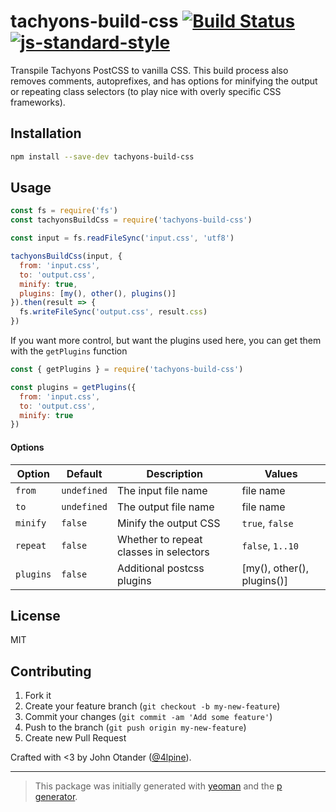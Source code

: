 # tachyons-build-css [![Build Status](https://secure.travis-ci.org/tachyons-css/tachyons-build-css.svg?branch=master)](https://travis-ci.org/tachyons-css/tachyons-build-css) [![js-standard-style](https://img.shields.io/badge/code%20style-standard-brightgreen.svg?style=flat)](https://github.com/feross/standard)

Transpile Tachyons PostCSS to vanilla CSS.
This build process also removes comments, autoprefixes, and has options for minifying the output or repeating class selectors (to play nice with overly specific CSS frameworks).

## Installation

```bash
npm install --save-dev tachyons-build-css
```

## Usage

```javascript
const fs = require('fs')
const tachyonsBuildCss = require('tachyons-build-css')

const input = fs.readFileSync('input.css', 'utf8')

tachyonsBuildCss(input, {
  from: 'input.css',
  to: 'output.css',
  minify: true,
  plugins: [my(), other(), plugins()]
}).then(result => {
  fs.writeFileSync('output.css', result.css)
})
```

If you want more control, but want the plugins used here, you can get them with the `getPlugins` function
```javascript
const { getPlugins } = require('tachyons-build-css')

const plugins = getPlugins({
  from: 'input.css',
  to: 'output.css',
  minify: true
})
```

#### Options

| Option | Default | Description | Values |
| ------ | ------- | ----------- | ------ |
| `from` | `undefined` | The input file name | file name |
| `to` | `undefined` | The output file name | file name |
| `minify` | `false` | Minify the output CSS | `true`, `false` |
| `repeat` | `false` | Whether to repeat classes in selectors | `false`, `1..10` |
| `plugins` | `false` | Additional postcss plugins | [my(), other(), plugins()] |

## License

MIT

## Contributing

1. Fork it
2. Create your feature branch (`git checkout -b my-new-feature`)
3. Commit your changes (`git commit -am 'Add some feature'`)
4. Push to the branch (`git push origin my-new-feature`)
5. Create new Pull Request

Crafted with <3 by John Otander ([@4lpine](https://twitter.com/4lpine)).

***

> This package was initially generated with [yeoman](http://yeoman.io) and the [p generator](https://github.com/johnotander/generator-p.git).
